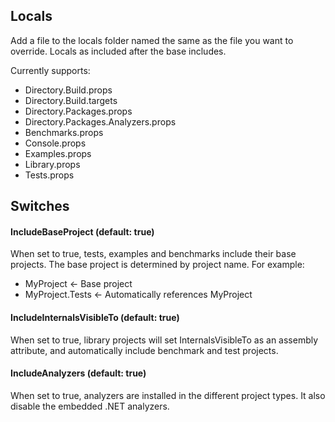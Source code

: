 ## Locals

Add a file to the locals folder named the same as the file you want to override. Locals as included after the base includes.

Currently supports:

* Directory.Build.props
* Directory.Build.targets
* Directory.Packages.props
* Directory.Packages.Analyzers.props
* Benchmarks.props
* Console.props
* Examples.props
* Library.props
* Tests.props

## Switches

#### IncludeBaseProject (default: true)

When set to true, tests, examples and benchmarks include their base projects. The base project is determined by project name.
For example:

* MyProject <- Base project
* MyProject.Tests <- Automatically references MyProject

#### IncludeInternalsVisibleTo (default: true)

When set to true, library projects will set InternalsVisibleTo as an assembly attribute, and automatically include benchmark and test projects.

#### IncludeAnalyzers (default: true)

When set to true, analyzers are installed in the different project types. It also disable the embedded .NET analyzers.